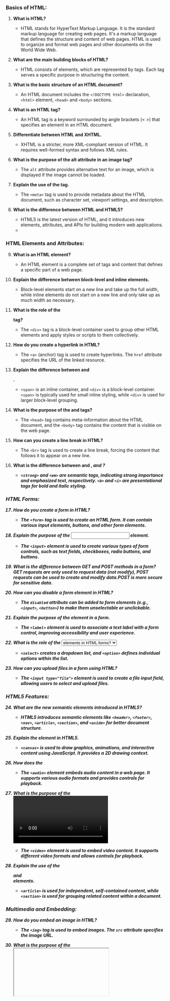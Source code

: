 ### Basics of HTML:	

1. **What is HTML?**
   - HTML stands for HyperText Markup Language. It is the standard markup language for creating web pages. It's a markup language that defines the structure and content of web pages. HTML is used to organize and format web pages and other documents on the World Wide Web.

2. **What are the main building blocks of HTML?**
   - HTML consists of elements, which are represented by tags. Each tag serves a specific purpose in structuring the content.

3. **What is the basic structure of an HTML document?**
   - An HTML document includes the `<!DOCTYPE html>` declaration, `<html>` element, `<head>` and `<body>` sections.

4. **What is an HTML tag?**
   - An HTML tag is a keyword surrounded by angle brackets (< >) that specifies an element in an HTML document.

5. **Differentiate between HTML and XHTML.**
   - XHTML is a stricter, more XML-compliant version of HTML. It requires well-formed syntax and follows XML rules.

6. **What is the purpose of the alt attribute in an image tag?**
   - The `alt` attribute provides alternative text for an image, which is displayed if the image cannot be loaded.

7. **Explain the use of the <meta> tag.**
   - The `<meta>` tag is used to provide metadata about the HTML document, such as character set, viewport settings, and description.

8. **What is the difference between HTML and HTML5?**
   - HTML5 is the latest version of HTML, and it introduces new elements, attributes, and APIs for building modern web applications.
   - 

### HTML Elements and Attributes:

9. **What is an HTML element?**
   - An HTML element is a complete set of tags and content that defines a specific part of a web page.

10. **Explain the difference between block-level and inline elements.**
    - Block-level elements start on a new line and take up the full width, while inline elements do not start on a new line and only take up as much width as necessary.

11. **What is the role of the <div> tag?**
    - The `<div>` tag is a block-level container used to group other HTML elements and apply styles or scripts to them collectively.

12. **How do you create a hyperlink in HTML?**
    - The `<a>` (anchor) tag is used to create hyperlinks. The `href` attribute specifies the URL of the linked resource.

13. **Explain the difference between <span> and <div>.**
    - `<span>` is an inline container, and `<div>` is a block-level container. `<span>` is typically used for small inline styling, while `<div>` is used for larger block-level grouping.

14. **What is the purpose of the <head> and <body> tags?**
    - The `<head>` tag contains meta-information about the HTML document, and the `<body>` tag contains the content that is visible on the web page.

15. **How can you create a line break in HTML?**
    - The `<br>` tag is used to create a line break, forcing the content that follows it to appear on a new line.

16. **What is the difference between <strong> and <b>, <em> and <i>?**
    - `<strong>` and `<em>` are semantic tags, indicating strong importance and emphasized text, respectively. `<b>` and `<i>` are presentational tags for bold and italic styling.
   
### HTML Forms:

17. **How do you create a form in HTML?**
    - The `<form>` tag is used to create an HTML form. It can contain various input elements, buttons, and other form elements.

18. **Explain the purpose of the <input> element.**
    - The `<input>` element is used to create various types of form controls, such as text fields, checkboxes, radio buttons, and buttons.

19. **What is the difference between GET and POST methods in a form?**
GET requests are only used to request data (not modify), POST requests can be used to create and modify data.POST is more secure for sensitive data.

20. **How can you disable a form element in HTML?**
    - The `disabled` attribute can be added to form elements (e.g., `<input>`, `<button>`) to make them unselectable or unclickable.

21. **Explain the purpose of the <label> element in a form.**
    - The `<label>` element is used to associate a text label with a form control, improving accessibility and user experience.

22. **What is the role of the <select> and <option> elements in HTML forms?**
    - `<select>` creates a dropdown list, and `<option>` defines individual options within the list.

23. **How can you upload files in a form using HTML?**
    - The `<input type="file">` element is used to create a file input field, allowing users to select and upload files.

### HTML5 Features:

24. **What are the new semantic elements introduced in HTML5?**
    - HTML5 introduces semantic elements like `<header>`, `<footer>`, `<nav>`, `<article>`, `<section>`, and `<aside>` for better document structure.

25. **Explain the <canvas> element in HTML5.**
    - `<canvas>` is used to draw graphics, animations, and interactive content using JavaScript. It provides a 2D drawing context.

26. **How does the <audio> element work in HTML5?**
    - The `<audio>` element embeds audio content in a web page. It supports various audio formats and provides controls for playback.

27. **What is the purpose of the <video> element in HTML5?**
    - The `<video>` element is used to embed video content. It supports different video formats and allows controls for playback.

28. **Explain the use of the <article> and <section> elements.**
    - `<article>` is used for independent, self-contained content, while `<section>` is used for grouping related content within a document.

### Multimedia and Embedding:

29. **How do you embed an image in HTML?**
    - The `<img>` tag is used to embed images. The `src` attribute specifies the image URL.

30. **What is the purpose of the <iframe> element?**
    - `<iframe>` is used to embed content from another source, such as a webpage or a video, within the current document.

31. **How can you embed a YouTube video in HTML?**
    - YouTube provides an embed code for videos. Copy the code and paste it into your HTML document to embed the video.

32. **Explain the use of the <figure> and <figcaption> elements.**
    - `<figure>` is used to encapsulate media content, and `<figcaption>` provides a caption or description for the content.

### Document Structure and Semantics:

33. **What is the purpose of the <header> and <footer> elements?**
    - `<header>` represents introductory content or a group of navigational links, while `<footer>` contains metadata or the footer of a section or page.

34. **How do you create an ordered list in HTML?**
    - The `<ol>` tag is used to create an ordered list, and `<li>` represents each list item.

35. **Explain the purpose of the <nav> element.**
    - `<nav>` is used to define a set of navigation links, providing a semantic way to structure navigation menus.

36. **What is the role of the <main> element in HTML5?**
    - `<main>` represents the main content of the document, excluding headers, footers, and sidebars.

37. **How can you create a comment in HTML?**
    - Use `<!-- your comment here -->` to add comments in HTML, which are not displayed in the browser.

38. **What is the significance of the <aside> element?**
    - `<aside>` is used for content related to the main content but can be considered separate, such as sidebars or pull quotes.

### Accessibility in HTML:

39. **How can you make a website accessible to people with disabilities?**
    - Use semantic HTML, provide alternative text for images, use ARIA roles, ensure keyboard accessibility, and maintain a readable and flexible layout.

40. **Explain the importance of headings (<h1> to <h6>) in HTML.**
    - Headings structure the content and provide a hierarchical outline. They are crucial for accessibility and SEO.

41. **What is the purpose of the aria-label attribute?**
    - `aria-label` provides a text label for screen readers, helping to make non-text content accessible.

### HTML Validation and Debugging:

42. **How can you validate an HTML document?**
    - Online validators or integrated development environments (IDEs) can be used to check HTML documents for syntax errors and compliance.

43. **What is the purpose of the HTML lang attribute?**
    - The `lang` attribute specifies the language of the document, aiding accessibility and search engine optimization.

44. **How do you debug HTML and CSS code?**
    - Use browser developer tools, validate your code, check for syntax errors, and use console.log for JavaScript debugging.
